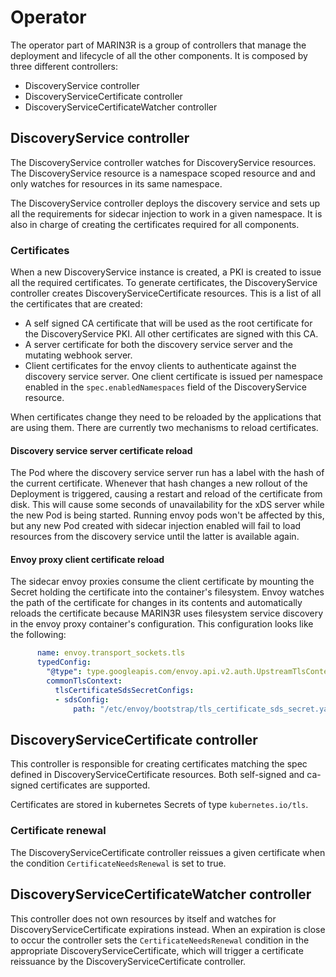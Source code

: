 # Operator

The operator part of MARIN3R is a group of controllers that manage the deployment and lifecycle of all the other components. It is composed by three different controllers:

* DiscoveryService controller
* DiscoveryServiceCertificate controller
* DiscoveryServiceCertificateWatcher controller

## DiscoveryService controller

The DiscoveryService controller watches for DiscoveryService resources. The DiscoveryService resource is a namespace scoped resource and and only watches for resources in its same namespace.

The DiscoveryService controller deploys the discovery service and sets up all the requirements for sidecar injection to work in a given namespace. It is also in charge of creating the certificates required for all components.

### Certificates

When a new DiscoveryService instance is created, a PKI is created to issue all the required certificates. To generate certificates, the DiscoveryService controller creates DiscoveryServiceCertificate resources. This is a list of all the certificates that are created:

* A self signed CA certificate that will be used as the root certificate for the DiscoveryService PKI. All other certificates are signed with this CA.
* A server certificate for both the discovery service server and the mutating webhook server.
* Client certificates for the envoy clients to authenticate against the discovery service server. One client certificate is issued per namespace enabled in the `spec.enabledNamespaces` field of the DiscoveryService resource.

When certificates change they need to be reloaded by the applications that are using them. There are currently two mechanisms to reload certificates.

#### Discovery service server certificate reload

The Pod where the discovery service server run has a label with the hash of the current certificate. Whenever that hash changes a new rollout of the Deployment is triggered, causing a restart and reload of the certificate from disk. This will cause some seconds of unavailability for the xDS server while the new Pod is being started. Running envoy pods won't be affected by this, but any new Pod created with sidecar injection enabled will fail to load resources from the discovery service until the latter is available again.

#### Envoy proxy client certificate reload

The sidecar envoy proxies consume the client certificate by mounting the Secret holding the certificate into the container's filesystem. Envoy watches the path of the certificate for changes in its contents and automatically reloads the certificate because MARIN3R uses filesystem service discovery in the envoy proxy container's configuration. This configuration looks like the following:

```yaml
      name: envoy.transport_sockets.tls
      typedConfig:
        "@type": type.googleapis.com/envoy.api.v2.auth.UpstreamTlsContext
        commonTlsContext:
          tlsCertificateSdsSecretConfigs:
          - sdsConfig:
              path: "/etc/envoy/bootstrap/tls_certificate_sds_secret.yaml"
```

## DiscoveryServiceCertificate controller

This controller is responsible for creating certificates matching the spec defined in DiscoveryServiceCertificate resources. Both self-signed and ca-signed certificates are supported.

Certificates are stored in kubernetes Secrets of type `kubernetes.io/tls`.

### Certificate renewal

The DiscoveryServiceCertificate controller reissues a given certificate when the condition `CertificateNeedsRenewal` is set to true.

## DiscoveryServiceCertificateWatcher controller

This controller does not own resources by itself and watches for DiscoveryServiceCertificate expirations instead. When an expiration is close to occur the controller sets the `CertificateNeedsRenewal` condition in the appropriate DiscoveryServiceCertificate, which will trigger a certificate reissuance by the DiscoveryServiceCertificate controller.
